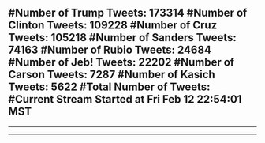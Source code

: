 #Number of Trump Tweets: 173314
#Number of Clinton Tweets: 109228
#Number of Cruz Tweets: 105218
#Number of Sanders Tweets: 74163
#Number of Rubio Tweets: 24684
#Number of Jeb! Tweets: 22202
#Number of Carson Tweets: 7287
#Number of Kasich Tweets: 5622
#Total Number of Tweets:  
#Current Stream Started at Fri Feb 12 22:54:01 MST
---
---
---
